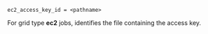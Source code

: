     ec2_access_key_id = <pathname>

For grid type **ec2** jobs, identifies the file containing the access
key.
